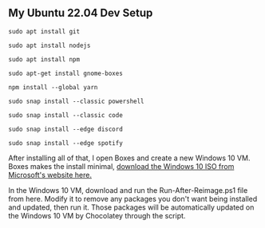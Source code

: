## My Ubuntu 22.04 Dev Setup

``sudo apt install git``

``sudo apt install nodejs``

``sudo apt install npm``

``sudo apt-get install gnome-boxes``

``npm install --global yarn``

``sudo snap install --classic powershell``

``sudo snap install --classic code``

``sudo snap install --edge discord``

``sudo snap install --edge spotify``

After installing all of that, I open Boxes and create a new Windows 10 VM.  Boxes makes the install minimal, [download the Windows 10 ISO from Microsoft's website here.](https://www.microsoft.com/en-us/software-download/windows10ISO)

In the Windows 10 VM, download and run the Run-After-Reimage.ps1 file from here.  Modify it to remove any packages you don't want being installed and updated, then run it.  Those packages will be automatically updated on the Windows 10 VM by Chocolatey through the script.
